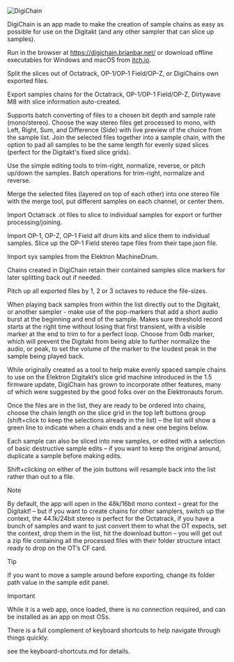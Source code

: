 ![DigiChain](https://img.itch.zone/aW1nLzE5NDEyMzIwLnBuZw==/360x286%23c/slVBl4.png)

DigiChain is an app made to make the creation of sample chains as easy as possible for use on the Digitakt (and any other sampler that can slice up samples).

Run in the browser at https://digichain.brianbar.net/ or download offline executables for Windows and macOS from [itch.io](https://brian3kb.itch.io/digichain).

Split the slices out of Octatrack, OP-1/OP-1 Field/OP-Z, or DigiChains own exported files.

Export samples chains for the Octatrack, OP-1/OP-1 Field/OP-Z, Dirtywave M8 with slice information auto-created.

Supports batch converting of files to a chosen bit depth and sample rate (mono/stereo).
Choose the way stereo files get processed to mono, with Left, Right, Sum, and Difference (Side) with live preview of the choice from the sample list.
Join the selected files together into a sample chain, with the option to pad all samples to be the same length for evenly sized slices (perfect for the Digitakt's fixed slice grids).

Use the simple editing tools to trim-right, normalize, reverse, or pitch up/down the samples.
Batch operations for trim-right, normalize and reverse.

Merge the selected files (layered on top of each other) into one stereo file with the merge tool, put different samples on each channel, or center them.

Import Octatrack .ot files to slice to individual samples for export or further processing/joining.

Import OP-1, OP-Z, OP-1 Field aif drum kits and slice them to individual samples. Slice up the OP-1 Field stereo tape files from their tape.json file.

Import syx samples from the Elektron MachineDrum.

Chains created in DigiChain retain their contained samples slice markers for later splitting back out if needed.

Pitch up all exported files by 1, 2 or 3 octaves to reduce the file-sizes.

When playing back samples from within the list directly out to the Digitakt, or another sampler - make use of the pop-markers that add a short audio burst at the beginning and end of the sample. Makes sure threshold record starts at the right time without losing  that first transient, with a visible marker at the end to trim to for a perfect loop. Choose from 0db marker, which will prevent the Digitakt from being able to further normalize the audio, or peak, to set the volume of the marker to the loudest peak in the sample being played back.

While originally created as a tool to help make evenly spaced sample chains to use on the Elektron Digitakt’s slice grid machine introduced in the 1.5 firmware update, DigiChain has grown to incorporate other features, many of which were suggested by the good folks over on the Elektronauts forum.

Once the files are in the list, they are ready to be ordered into chains, choose the chain length on the slice grid in the top left buttons group (shift+click to keep the selections already in the list) – the list will show a green line to indicate when a chain ends and a new one begins below.

Each sample can also be sliced into new samples, or edited with a selection of basic destructive sample edits – if you want to keep the original around, duplicate a sample before making edits.

Shift+clicking on either of the join buttons will resample back into the list rather than out to a file.

> [!NOTE]
> By default, the app will open in the 48k/16bit mono context – great for the Digitakt! – but if you want to create chains for other samplers, switch up the context, the 44.1k/24bit stereo is perfect for the Octatrack, if you have a bunch of samples and want to just convert them to what the OT expects, set the context, drop them in the list, hit the download button – you will get out a zip file containing all the processed files with their folder structure intact ready to drop on the OT’s CF card.

> [!TIP]
> If you want to move a sample around before exporting, change its folder path value in the sample edit panel.

> [!IMPORTANT]
> While it is a web app, once loaded, there is no connection required, and can be installed as an app on most OSs.

There is a full complement of keyboard shortcuts to help navigate through things quickly.

see the keyboard-shortcuts.md for details.
